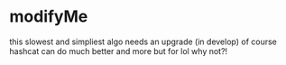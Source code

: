 # modifyMe
this slowest and simpliest algo needs an upgrade (in develop)
of course hashcat can do much better and more but for lol why not?!
